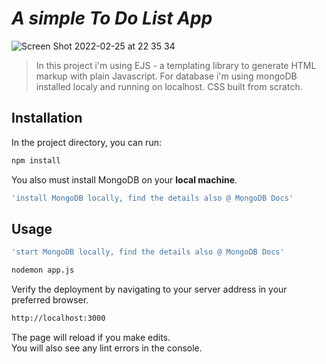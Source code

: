 # _A simple To Do List App_

![Screen Shot 2022-02-25 at 22 35 34](https://user-images.githubusercontent.com/20937211/155834125-4d0d69fe-edea-40b7-a045-8b76ceed418c.png)

> In this project i'm using EJS - a templating library to generate HTML markup with plain Javascript. For database i'm using mongoDB installed localy and running on localhost. CSS built from scratch.

## Installation

In the project directory, you can run:

```sh
npm install
```

You also must install MongoDB on your **local machine**.

```sh
'install MongoDB locally, find the details also @ MongoDB Docs'
```

## Usage

```sh
'start MongoDB locally, find the details also @ MongoDB Docs'
```

```sh
nodemon app.js
```

Verify the deployment by navigating to your server address in
your preferred browser.

```sh
http://localhost:3000
```

The page will reload if you make edits.<br>
You will also see any lint errors in the console.

